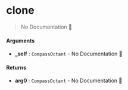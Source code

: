 # clone

> No Documentation 🚧

#### Arguments

- **\_self** : `CompassOctant` \- No Documentation 🚧

#### Returns

- **arg0** : `CompassOctant` \- No Documentation 🚧